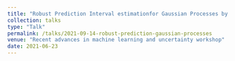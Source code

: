 ```yaml
---
title: "Robust Prediction Interval estimationfor Gaussian Processes by Cross-Validation method"
collection: talks
type: "Talk"
permalink: /talks/2021-09-14-robust-prediction-gaussian-processes
venue: "Recent advances in machine learning and uncertainty workshop"
date: 2021-06-23
---
```

